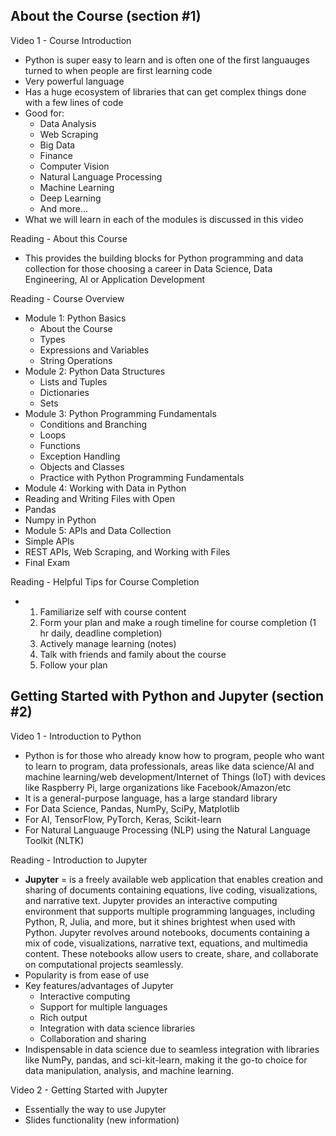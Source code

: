## About the Course (section #1)

Video 1 - Course Introduction
- Python is super easy to learn and is often one of the first languauges turned to when people are first learning code
- Very powerful language
- Has a huge ecosystem of libraries that can get complex things done with a few lines of code
- Good for:
  - Data Analysis
  - Web Scraping
  - Big Data
  - Finance
  - Computer Vision
  - Natural Language Processing
  - Machine Learning
  - Deep Learning
  - And more...
- What we will learn in each of the modules is discussed in this video

Reading - About this Course
- This provides the building blocks for Python programming and data collection for those choosing a career in Data Science, Data Engineering, AI or Application Development

Reading - Course Overview
- Module 1: Python Basics
  - About the Course
  - Types
  - Expressions and Variables
  - String Operations
- Module 2: Python Data Structures
  -  Lists and Tuples
  -  Dictionaries
  -  Sets
- Module 3: Python Programming Fundamentals
  -  Conditions and Branching
  -  Loops
  -  Functions
  -  Exception Handling
  -  Objects and Classes
  -  Practice with Python Programming Fundamentals
-  Module 4: Working with Data in Python
  -  Reading and Writing Files with Open
  -  Pandas
  -  Numpy in Python
-  Module 5: APIs and Data Collection
  -  Simple APIs
  -  REST APIs, Web Scraping, and Working with Files
  -  Final Exam

Reading - Helpful Tips for Course Completion
- 1. Familiarize self with course content
  2. Form your plan and make a rough timeline for course completion (1 hr daily, deadline completion)
  3. Actively manage learning (notes)
  4. Talk with friends and family about the course
  5. Follow your plan
 

## Getting Started with Python and Jupyter (section #2)

Video 1 - Introduction to Python
- Python is for those who already know how to program, people who want to learn to program, data professionals, areas like data science/AI and machine learning/web development/Internet of Things (IoT) with
  devices like Raspberry Pi, large organizations like Facebook/Amazon/etc
- It is a general-purpose language, has a large standard library
- For Data Science, Pandas, NumPy, SciPy, Matplotlib
- For AI, TensorFlow, PyTorch, Keras, Scikit-learn
- For Natural Languauge Processing (NLP) using the Natural Language Toolkit (NLTK)

Reading - Introduction to Jupyter
- **Jupyter** = is a freely available web application that enables creation and sharing of documents containing equations, live coding, visualizations, and narrative text. Jupyter provides an interactive
  computing environment that supports multiple programming languages, including Python, R, Julia, and more, but it shines brightest when used with Python.  Jupyter revolves around notebooks, documents containing a
  mix of code, visualizations, narrative text, equations, and multimedia content. These notebooks allow users to create, share, and collaborate on computational projects seamlessly.
- Popularity is from ease of use
- Key features/advantages of Jupyter
  -  Interactive computing
  -  Support for multiple languages
  -  Rich output
  -  Integration with data science libraries
  -  Collaboration and sharing
- Indispensable in data science due to seamless integration with libraries like NumPy, pandas, and sci-kit-learn, making it the go-to choice for data manipulation, analysis, and machine learning.

Video 2 - Getting Started with Jupyter
- Essentially the way to use Jupyter
- Slides functionality (new information)
